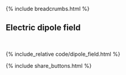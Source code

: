 {% include breadcrumbs.html %}

## Electric dipole field
<div class="header_line"><br/></div>

{% include_relative code/dipole_field.html %}

<p style="clear: both;"></p>

{% include share_buttons.html %}